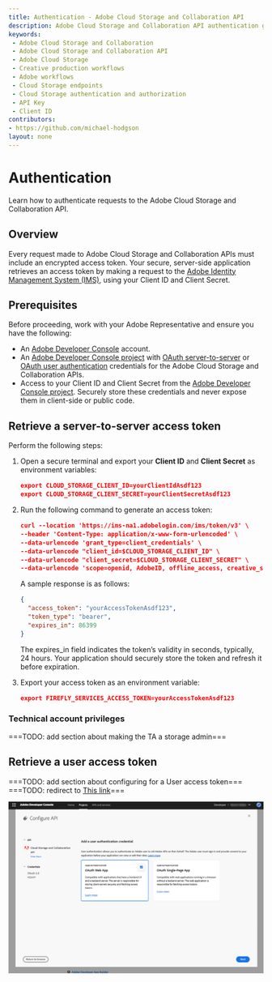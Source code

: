 ```yaml
---
title: Authentication - Adobe Cloud Storage and Collaboration API
description: Adobe Cloud Storage and Collaboration API authentication guide
keywords:
 - Adobe Cloud Storage and Collaboration
 - Adobe Cloud Storage and Collaboration API
 - Adobe Cloud Storage
 - Creative production workflows
 - Adobe workflows
 - Cloud Storage endpoints
 - Cloud Storage authentication and authorization
 - API Key
 - Client ID
contributors:
- https://github.com/michael-hodgson
layout: none
---
```


# Authentication

Learn how to authenticate requests to the Adobe Cloud Storage and Collaboration API.

## Overview

Every request made to Adobe Cloud Storage and Collaboration APIs must include an encrypted access token. Your secure, server-side application retrieves an access token by making a request to the [Adobe Identity Management System (IMS)](https://www.adobe.com/content/dam/cc/en/trust-center/ungated/whitepapers/corporate/adobe-identity-management-services-security-overview.pdf), using your Client ID and Client Secret.

## Prerequisites

Before proceeding, work with your Adobe Representative and ensure you have the following:

- An [Adobe Developer Console](https://developer.adobe.com/) account.
- An [Adobe Developer Console project](https://developer.adobe.com/developer-console/docs/guides/projects/projects-empty/) with [OAuth server-to-server](https://developer.adobe.com/developer-console/docs/guides/services/services-add-api-oauth-s2s) or [OAuth user authentication](https://developer.adobe.com/developer-console/docs/guides/services/services-add-api-oauth-user-authentication) credentials for the Adobe Cloud Storage and Collaboration APIs.
- Access to your Client ID and Client Secret from the [Adobe Developer Console project](https://developer.adobe.com/developer-console/docs/guides/services/services-add-api-oauth-s2s#api-overview). Securely store these credentials and never expose them in client-side or public code.

## Retrieve a server-to-server access token

Perform the following steps:

1. Open a secure terminal and export your **Client ID** and **Client Secret** as environment variables:

   ```json
   export CLOUD_STORAGE_CLIENT_ID=yourClientIdAsdf123
   export CLOUD_STORAGE_CLIENT_SECRET=yourClientSecretAsdf123
   ```

2. Run the following command to generate an access token:

   ```json
   curl --location 'https://ims-na1.adobelogin.com/ims/token/v3' \
   --header 'Content-Type: application/x-www-form-urlencoded' \
   --data-urlencode 'grant_type=client_credentials' \
   --data-urlencode "client_id=$CLOUD_STORAGE_CLIENT_ID" \
   --data-urlencode "client_secret=$CLOUD_STORAGE_CLIENT_SECRET" \
   --data-urlencode 'scope=openid, AdobeID, offline_access, creative_sdk'
   ```

   A sample response is as follows:

    ```json
    {
      "access_token": "yourAccessTokenAsdf123",
      "token_type": "bearer",
      "expires_in": 86399
    }
    ```

   The expires_in field indicates the token’s validity in seconds, typically, 24 hours. Your application should securely store the token and refresh it before expiration.

3. Export your access token as an environment variable:

   ```json
   export FIREFLY_SERVICES_ACCESS_TOKEN=yourAccessTokenAsdf123
   ```

### Technical account privileges

===TODO: add section about making the TA a storage admin===

## Retrieve a user access token

===TODO: add section about configuring for a User access token===
===TODO: redirect to [This link](https://developer.adobe.com/developer-console/docs/guides/authentication/UserAuthentication/ims#fetching-access-tokens)===

![Choose user authentication](../images/choose-user-auth.jpg)

